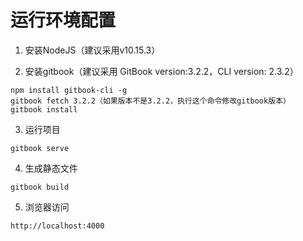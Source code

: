 # 运行环境配置

1. 安装NodeJS（建议采用v10.15.3）

2. 安装gitbook（建议采用 GitBook version:3.2.2，CLI version: 2.3.2）

  ```
  npm install gitbook-cli -g
  gitbook fetch 3.2.2（如果版本不是3.2.2，执行这个命令修改gitbook版本）
  gitbook install
  ```

3. 运行项目

  ```
  gitbook serve
  ```

4. 生成静态文件

  ```
  gitbook build
  ```

5. 浏览器访问

  ```
  http://localhost:4000
  ```
